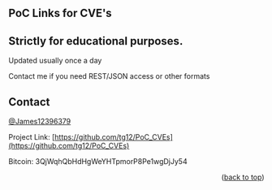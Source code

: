 ## PoC Links for CVE's

## Strictly for educational purposes.

Updated usually once a day

Contact me if you need REST/JSON access or other formats

<!-- CONTACT -->
## Contact

[@James12396379](https://twitter.com/James12396379)

Project Link: [https://github.com/tg12/PoC_CVEs](https://github.com/tg12/PoC_CVEs)

Bitcoin: 3QjWqhQbHdHgWeYHTpmorP8Pe1wgDjJy54

<p align="right">(<a href="#readme-top">back to top</a>)</p>
